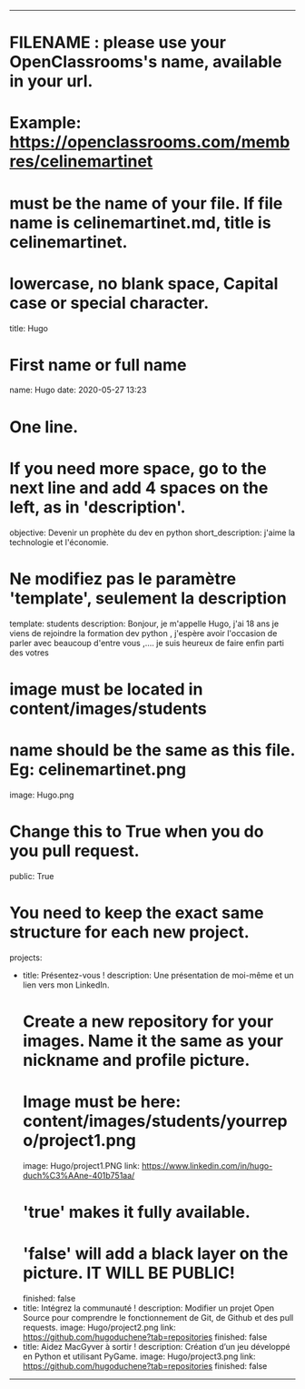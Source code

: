 ---

# FILENAME : please use your OpenClassrooms's name, available in your url.
# Example: https://openclassrooms.com/membres/celinemartinet
# must be the name of your file. If file name is celinemartinet.md, title is celinemartinet.
# lowercase, no blank space, Capital case or special character.
title: Hugo

# First name or full name
name: Hugo
date: 2020-05-27 13:23

# One line.
# If you need more space, go to the next line and add 4 spaces on the left, as in 'description'.
objective: Devenir un prophète du dev en python
short_description: j'aime la technologie et l'économie.

# Ne modifiez pas le paramètre 'template', seulement la description
template: students
description:
    Bonjour, je m'appelle Hugo, j'ai 18 ans je viens de rejoindre la formation dev python , j'espère avoir l'occasion de parler avec beaucoup d'entre vous ,.... je suis heureux de faire enfin parti des votres 

# image must be located in content/images/students
# name should be the same as this file. Eg: celinemartinet.png
image: Hugo.png

# Change this to True when you do you pull request.
public: True

# You need to keep the exact same structure for each new project.
projects:
  - title: Présentez-vous !
    description: Une présentation de moi-même et un lien vers mon LinkedIn.
    # Create a new repository for your images. Name it the same as your nickname and profile picture.
    # Image must be here: content/images/students/yourrepo/project1.png
    image: Hugo/project1.PNG
    link: https://www.linkedin.com/in/hugo-duch%C3%AAne-401b751aa/
    # 'true' makes it fully available.
    # 'false' will add a black layer on the picture. IT WILL BE PUBLIC!
    finished: false
  - title: Intégrez la communauté !
    description: Modifier un projet Open Source pour comprendre le fonctionnement de Git, de Github et des pull requests. 
    image: Hugo/project2.png
    link: https://github.com/hugoduchene?tab=repositories
    finished: false
  - title: Aidez MacGyver à sortir !
    description: Création d’un jeu développé en Python et utilisant PyGame.
    image: Hugo/project3.png
    link: https://github.com/hugoduchene?tab=repositories
    finished: false
---
